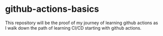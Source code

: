 # github-actions-basics
This repository will be the proof of my journey of learning github actions as I walk down the path of learning CI/CD starting with github actions.
